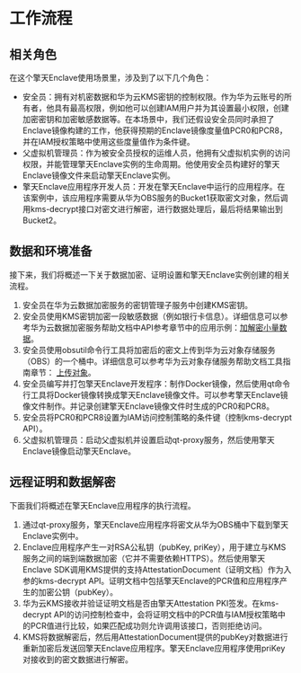 # 工作流程<a name="ecs_03_1406"></a>

## 相关角色<a name="zh-cn_topic_0000001359393670_section147284817335"></a>

在这个擎天Enclave使用场景里，涉及到了以下几个角色：

-   安全员：拥有对机密数据和华为云KMS密钥的控制权限。作为华为云账号的所有者，他具有最高权限，例如他可以创建IAM用户并为其设置最小权限，创建加密密钥和加密敏感数据等。在本场景中，我们还假设安全员同时承担了Enclave镜像构建的工作，他获得预期的Enclave镜像度量值PCR0和PCR8，并在IAM授权策略中使用这些度量值作为条件键。
-   父虚拟机管理员：作为被安全员授权的运维人员，他拥有父虚拟机实例的访问权限，并能管理擎天Enclave实例的生命周期。他使用安全员构建好的擎天Enclave镜像文件来启动擎天Enclave实例。
-   擎天Enclave应用程序开发人员：开发在擎天Enclave中运行的应用程序。在该案例中，该应用程序需要从华为OBS服务的Bucket1获取密文对象，然后调用kms-decrypt接口对密文进行解密，进行数据处理后，最后将结果输出到Bucket2。

## 数据和环境准备<a name="zh-cn_topic_0000001359393670_section1848504514336"></a>

接下来，我们将概述一下关于数据加密、证明设置和擎天Enclave实例创建的相关流程。

1.  安全员在华为云数据加密服务的密钥管理子服务中创建KMS密钥。
2.  安全员使用KMS密钥加密一段敏感数据（例如银行卡信息）。详细信息可以参考华为云数据加密服务帮助文档中API参考章节中的应用示例：[加解密小量数据](https://support.huaweicloud.com/api-dew/dew_02_0317.html)。
3.  安全员使用obsutil命令行工具将加密后的密文上传到华为云对象存储服务（OBS）的一个桶中。详细信息可以参考华为云对象存储服务帮助文档工具指南章节：  [上传对象](https://support.huaweicloud.com/utiltg-obs/obs_11_0013.html)。
4.  安全员编写并打包擎天Enclave开发程序：制作Docker镜像，然后使用qt命令行工具将Docker镜像转换成擎天Enclave镜像文件。可以参考擎天Enclave镜像文件制作。并记录创建擎天Enclave镜像文件时生成的PCR0和PCR8。
5.  安全员将PCR0和PCR8设置为IAM访问控制策略的条件键（控制kms-decrypt API）。
6.  父虚拟机管理员：启动父虚拟机并设置启动qt-proxy服务，然后使用擎天Enclave镜像启动擎天Enclave。

## 远程证明和数据解密<a name="zh-cn_topic_0000001359393670_section1837615160340"></a>

下面我们将概述在擎天Enclave应用程序的执行流程。

1.  通过qt-proxy服务，擎天Enclave应用程序将密文从华为OBS桶中下载到擎天Enclave实例中。
2.  Enclave应用程序产生一对RSA公私钥（pubKey, priKey），用于建立与KMS服务之间的端到端数据加密（它并不需要依赖HTTPS）。然后使用擎天Enclave SDK调用KMS提供的支持AttestationDocument（证明文档）作为入参的kms-decrypt API。证明文档中包括擎天Enclave的PCR值和应用程序产生的加密公钥（pubKey）。
3.  华为云KMS接收并验证证明文档是否由擎天Attestation PKI签发。在kms-decrypt API的访问控制检查中，会将证明文档中的PCR值与IAM授权策略中的PCR值进行比较，如果匹配成功则允许调用该接口，否则拒绝访问。
4.  KMS将数据解密后，然后用AttestationDocument提供的pubKey对数据进行重新加密后发送回擎天Enclave应用程序。擎天Enclave应用程序使用priKey对接收到的密文数据进行解密。

